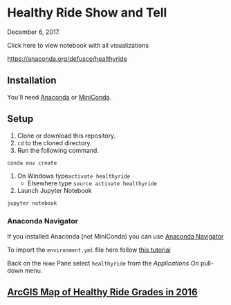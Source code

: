 # Healthy Ride Show and Tell

December 6, 2017.

Click here to view notebook with all visualizations

https://anaconda.org/defusco/healthyride

## Installation

You'll need [Anaconda](http://www.anaconda.com/download) or [MiniConda](https://conda.io/miniconda.html).

## Setup

1. Clone or download this repository.
1. `cd` to the cloned directory.
1. Run the following command.
```bash
conda env create
```
1. On Windows type`activate healthyride`
    * Elsewhere type `source activate healthyride`
1. Launch Jupyter Notebook
```bash
jupyter notebook
```

### Anaconda Navigator
If you installed Anaconda (not MiniConda) you can use [Anaconda Navigator](https://docs.anaconda.com/anaconda/navigator/#what-is-anaconda-navigator)

To import the `environment.yml` file here follow [this tutorial](https://docs.anaconda.com/anaconda/navigator/tutorials/manage-environments#importing-an-environment)

Back on the `Home` Pane select `healthyride` from the *Applications On* pull-down menu.

## [ArcGIS Map of Healthy Ride Grades in 2016](http://arcg.is/1qS8WX)
